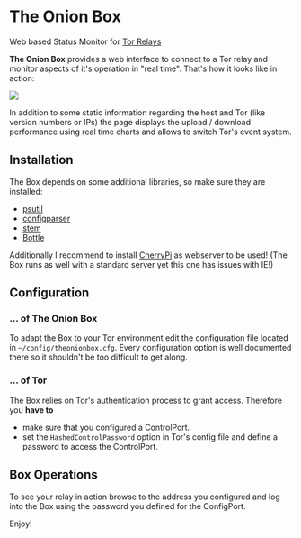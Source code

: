 # The Onion Box
Web based Status Monitor for [Tor Relays](www.torproject.org)

**The Onion Box** provides a web interface to connect to a Tor relay
and monitor aspects of it's operation in "real time". That's how it looks like
in action:

<img src='https://cloud.githubusercontent.com/assets/16342003/12042843/2ebf9756-ae7f-11e5-90bc-a488391fa240.png'>

In addition to some static information regarding the host and Tor (like version
numbers or IPs) the page displays the upload / download performance using real
time charts and allows to switch Tor's event system.

## Installation
The Box depends on some additional libraries, so make sure they are
installed:

* [psutil](https://pypi.python.org/pypi/psutil)
* [configparser](https://pypi.python.org/pypi/configparser)
* [stem](https://pypi.python.org/pypi/stem)
* [Bottle](https://pypi.python.org/pypi/bottle)

Additionally I recommend to install [CherryPi](https://pypi.python.org/pypi/CherryPy) as webserver to be used!
(The Box runs as well with a standard server yet this one has issues with IE!)

## Configuration
### ... of The Onion Box
To adapt the Box to your Tor environment edit the configuration file located
in `~/config/theonionbox.cfg`. Every configuration option is well documented there
so it shouldn't be too difficult to get along.

### ... of Tor
The Box relies on Tor's authentication process to grant access. Therefore you
**have to**
* make sure that you configured a ControlPort.
* set the `HashedControlPassword` option in Tor's config file and define a
password to access the ControlPort.

## Box Operations
To see your relay in action browse to the address you configured and log
into the Box using the password you defined for the ConfigPort.

Enjoy!